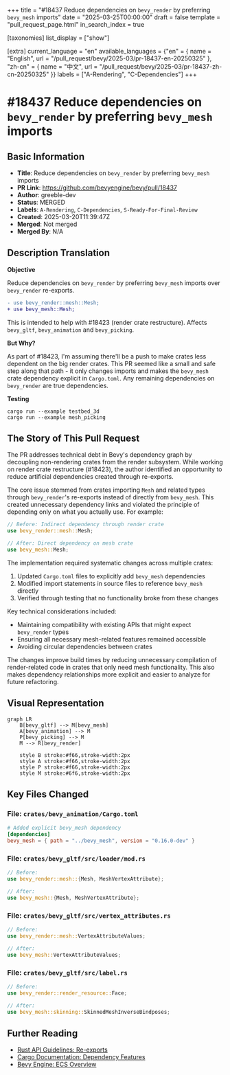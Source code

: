+++
title = "#18437 Reduce dependencies on `bevy_render` by preferring `bevy_mesh` imports"
date = "2025-03-25T00:00:00"
draft = false
template = "pull_request_page.html"
in_search_index = true

[taxonomies]
list_display = ["show"]

[extra]
current_language = "en"
available_languages = {"en" = { name = "English", url = "/pull_request/bevy/2025-03/pr-18437-en-20250325" }, "zh-cn" = { name = "中文", url = "/pull_request/bevy/2025-03/pr-18437-zh-cn-20250325" }}
labels = ["A-Rendering", "C-Dependencies"]
+++

# #18437 Reduce dependencies on `bevy_render` by preferring `bevy_mesh` imports

## Basic Information
- **Title**: Reduce dependencies on `bevy_render` by preferring `bevy_mesh` imports
- **PR Link**: https://github.com/bevyengine/bevy/pull/18437
- **Author**: greeble-dev
- **Status**: MERGED
- **Labels**: `A-Rendering`, `C-Dependencies`, `S-Ready-For-Final-Review`
- **Created**: 2025-03-20T11:39:47Z
- **Merged**: Not merged
- **Merged By**: N/A

## Description Translation
**Objective**

Reduce dependencies on `bevy_render` by preferring `bevy_mesh` imports over `bevy_render` re-exports. 

```diff
- use bevy_render::mesh::Mesh;
+ use bevy_mesh::Mesh;
```

This is intended to help with #18423 (render crate restructure). Affects `bevy_gltf`, `bevy_animation` and `bevy_picking`.

**But Why?**

As part of #18423, I'm assuming there'll be a push to make crates less dependent on the big render crates. This PR seemed like a small and safe step along that path - it only changes imports and makes the `bevy_mesh` crate dependency explicit in `Cargo.toml`. Any remaining dependencies on `bevy_render` are true dependencies.

**Testing**

```
cargo run --example testbed_3d
cargo run --example mesh_picking
```

## The Story of This Pull Request

The PR addresses technical debt in Bevy's dependency graph by decoupling non-rendering crates from the render subsystem. While working on render crate restructure (#18423), the author identified an opportunity to reduce artificial dependencies created through re-exports.

The core issue stemmed from crates importing `Mesh` and related types through `bevy_render`'s re-exports instead of directly from `bevy_mesh`. This created unnecessary dependency links and violated the principle of depending only on what you actually use. For example:

```rust
// Before: Indirect dependency through render crate
use bevy_render::mesh::Mesh;

// After: Direct dependency on mesh crate 
use bevy_mesh::Mesh;
```

The implementation required systematic changes across multiple crates:
1. Updated `Cargo.toml` files to explicitly add `bevy_mesh` dependencies
2. Modified import statements in source files to reference `bevy_mesh` directly
3. Verified through testing that no functionality broke from these changes

Key technical considerations included:
- Maintaining compatibility with existing APIs that might expect `bevy_render` types
- Ensuring all necessary mesh-related features remained accessible
- Avoiding circular dependencies between crates

The changes improve build times by reducing unnecessary compilation of render-related code in crates that only need mesh functionality. This also makes dependency relationships more explicit and easier to analyze for future refactoring.

## Visual Representation

```mermaid
graph LR
    B[bevy_gltf] --> M[bevy_mesh]
    A[bevy_animation] --> M
    P[bevy_picking] --> M
    M --> R[bevy_render]
    
    style B stroke:#f66,stroke-width:2px
    style A stroke:#f66,stroke-width:2px
    style P stroke:#f66,stroke-width:2px
    style M stroke:#6f6,stroke-width:2px
```

## Key Files Changed

### File: `crates/bevy_animation/Cargo.toml`
```toml
# Added explicit bevy_mesh dependency
[dependencies]
bevy_mesh = { path = "../bevy_mesh", version = "0.16.0-dev" }
```

### File: `crates/bevy_gltf/src/loader/mod.rs`
```rust
// Before:
use bevy_render::mesh::{Mesh, MeshVertexAttribute};

// After: 
use bevy_mesh::{Mesh, MeshVertexAttribute};
```

### File: `crates/bevy_gltf/src/vertex_attributes.rs`
```rust
// Before:
use bevy_render::mesh::VertexAttributeValues;

// After:
use bevy_mesh::VertexAttributeValues;
```

### File: `crates/bevy_gltf/src/label.rs`
```rust
// Before:
use bevy_render::render_resource::Face;

// After:
use bevy_mesh::skinning::SkinnedMeshInverseBindposes;
```

## Further Reading
- [Rust API Guidelines: Re-exports](https://rust-lang.github.io/api-guidelines/necessities.html#crate-reexports-are-minimal-and-clear-c-reexport)
- [Cargo Documentation: Dependency Features](https://doc.rust-lang.org/cargo/reference/features.html)
- [Bevy Engine: ECS Overview](https://bevyengine.org/learn/book/getting-started/ecs/)
